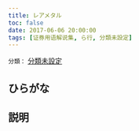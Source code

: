 ```yaml
---
title: レアメタル
toc: false
date: 2017-06-06 20:00:00
tags: [证券用语解说集, ら行, 分類未設定]
---
```


`分類：` [分類未設定](/tags/分類未設定/)

## ひらがな



## 説明

